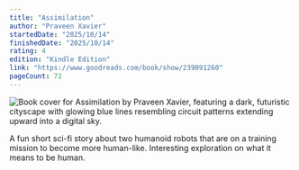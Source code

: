 ```yaml
---
title: "Assimilation"
author: "Praveen Xavier"
startedDate: "2025/10/14"
finishedDate: "2025/10/14"
rating: 4
edition: "Kindle Edition"
link: "https://www.goodreads.com/book/show/239091260"
pageCount: 72
---
```


![Book cover for Assimilation by Praveen Xavier, featuring a dark, futuristic cityscape with glowing blue lines resembling circuit patterns extending upward into a digital sky.](https://images-na.ssl-images-amazon.com/images/S/compressed.photo.goodreads.com/books/1752996751i/239091260.jpg)

A fun short sci-fi story about two humanoid robots that are on a training mission to become more human-like. Interesting exploration on what it means to be human.
